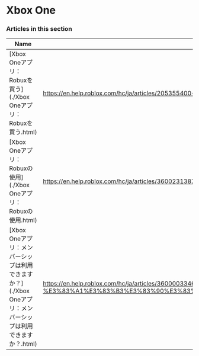 # Xbox One  
### Articles in this section
Name|URL
-|-
[Xbox Oneアプリ：Robuxを買う](./Xbox Oneアプリ：Robuxを買う.html) |https://en.help.roblox.com/hc/ja/articles/205355400-Xbox-One%E3%82%A2%E3%83%97%E3%83%AA-Robux%E3%82%92%E8%B2%B7%E3%81%86
[Xbox Oneアプリ：Robuxの使用](./Xbox Oneアプリ：Robuxの使用.html) |https://en.help.roblox.com/hc/ja/articles/360023138771-Xbox-One%E3%82%A2%E3%83%97%E3%83%AA-Robux%E3%81%AE%E4%BD%BF%E7%94%A8
[Xbox Oneアプリ：メンバーシップは利用できますか？](./Xbox Oneアプリ：メンバーシップは利用できますか？.html) |https://en.help.roblox.com/hc/ja/articles/360000334663-Xbox-One%E3%82%A2%E3%83%97%E3%83%AA-%E3%83%A1%E3%83%B3%E3%83%90%E3%83%BC%E3%82%B7%E3%83%83%E3%83%97%E3%81%AF%E5%88%A9%E7%94%A8%E3%81%A7%E3%81%8D%E3%81%BE%E3%81%99%E3%81%8B